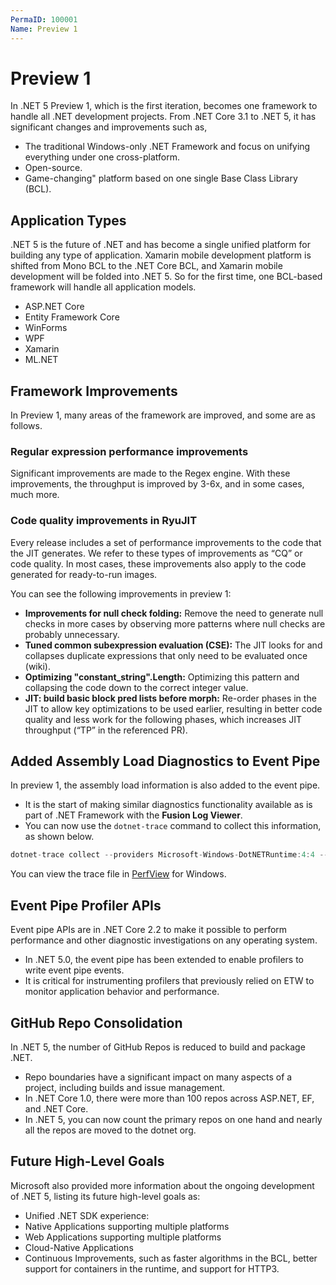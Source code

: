 ```yaml
---
PermaID: 100001
Name: Preview 1
---
```


# Preview 1

In .NET 5 Preview 1, which is the first iteration, becomes one framework to handle all .NET development projects. From .NET Core 3.1 to .NET 5, it has significant changes and improvements such as, 

 - The traditional Windows-only .NET Framework and focus on unifying everything under one cross-platform. 
 - Open-source.
 - Game-changing" platform based on one single Base Class Library (BCL). 

## Application Types

.NET 5 is the future of .NET and has become a single unified platform for building any type of application. Xamarin mobile development platform is shifted from Mono BCL to the .NET Core BCL, and Xamarin mobile development will be folded into .NET 5. So for the first time, one BCL-based framework will handle all application models. 

 - ASP.NET Core
 - Entity Framework Core
 - WinForms
 - WPF
 - Xamarin
 - ML.NET

## Framework Improvements

In Preview 1, many areas of the framework are improved, and some are as follows.

### Regular expression performance improvements

Significant improvements are made to the Regex engine. With these improvements, the throughput is improved by 3-6x, and in some cases, much more. 

### Code quality improvements in RyuJIT

Every release includes a set of performance improvements to the code that the JIT generates. We refer to these types of improvements as “CQ” or code quality. In most cases, these improvements also apply to the code generated for ready-to-run images.

You can see the following improvements in preview 1:

 - **Improvements for null check folding:** Remove the need to generate null checks in more cases by observing more patterns where null checks are probably unnecessary.
 - **Tuned common subexpression evaluation (CSE):** The JIT looks for and collapses duplicate expressions that only need to be evaluated once (wiki).
 - **Optimizing "constant_string".Length:** Optimizing this pattern and collapsing the code down to the correct integer value.
 - **JIT: build basic block pred lists before morph:** Re-order phases in the JIT to allow key optimizations to be used earlier, resulting in better code quality and less work for the following phases, which increases JIT throughput (“TP” in the referenced PR).

## Added Assembly Load Diagnostics to Event Pipe

In preview 1, the assembly load information is also added to the event pipe. 

 - It is the start of making similar diagnostics functionality available as is part of .NET Framework with the **Fusion Log Viewer**. 
 - You can now use the `dotnet-trace` command to collect this information, as shown below.

```csharp
dotnet-trace collect --providers Microsoft-Windows-DotNETRuntime:4:4 --process-id [process ID]
```

You can view the trace file in [PerfView](https://github.com/microsoft/perfview) for Windows.

## Event Pipe Profiler APIs

Event pipe APIs are in .NET Core 2.2 to make it possible to perform performance and other diagnostic investigations on any operating system. 

 - In .NET 5.0, the event pipe has been extended to enable profilers to write event pipe events. 
 - It is critical for instrumenting profilers that previously relied on ETW to monitor application behavior and performance.

## GitHub Repo Consolidation

In .NET 5, the number of GitHub Repos is reduced to build and package .NET. 

 - Repo boundaries have a significant impact on many aspects of a project, including builds and issue management. 
 - In .NET Core 1.0, there were more than 100 repos across ASP.NET, EF, and .NET Core. 
 - In .NET 5, you can now count the primary repos on one hand and nearly all the repos are moved to the dotnet org.

## Future High-Level Goals

Microsoft also provided more information about the ongoing development of .NET 5, listing its future high-level goals as:

 - Unified .NET SDK experience:
 - Native Applications supporting multiple platforms
 - Web Applications supporting multiple platforms
 - Cloud-Native Applications
 - Continuous Improvements, such as faster algorithms in the BCL, better support for containers in the runtime, and support for HTTP3.

